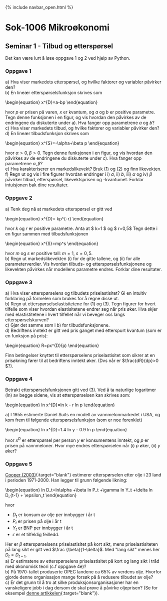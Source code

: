 {% include navbar_open.html %}
# Sok-1006 Mikroøkonomi   

## Seminar 1 - Tilbud og etterspørsel   

Det kan være lurt å løse oppgave 1 og 2 ved hjelp av Python.   

### Oppgave 1   

a) Hva viser markedets etterspørsel, og hvilke faktorer og variabler påvirker den?   
b) En lineær etterspørselsfunksjon skrives som 

\begin{equation}
   x^{D}=a-bp
\end{equation}


hvor _p_ er prisen på varen, _x_ er kvantum, og _a_ og _b_ er positive parametre.
Tegn denne funksjonen i en figur, og vis hvordan den påvirkes av de endringene du diskuterte under a). Hva fanger opp parametrene _a_ og _b_?   
c)  Hva viser markedets tilbud, og hvilke faktorer og variabler påvirker den?   
d) En lineær tilbudsfunksjon skrives som 

\begin{equation}
   x^{S}=-\alpha+\beta p
\end{equation}

hvor $\alpha>0, \beta>0$.
Tegn denne funksjonen i en figur, og vis hvordan den påvirkes av de endringene du diskuterte under c). Hva fanger opp parametrene $\alpha, \beta$?   
e) Hva karakteriserer en markedslikevekt? Bruk (1) og (2) og finn likevekten.  
f) Regn ut og vis i fire figurer hvordan endringer i i) _a_, ii) _b_, iii) $\alpha$ og iv) $\beta$ påvirker tilbud, etterspørsel, likevektsprisen og -kvantumet. Forklar intuisjonen bak dine resultater.      


### Oppgave 2   

a) Tenk deg nå at markedets etterspørsel er gitt ved 

\begin{equation}
   x^{D}= kp^{-r}
\end{equation}

hvor _k_ og _r_ er positive parametre. Anta at $ k=1 $ og $ r=0,5$
Tegn dette i en figur sammen med tilbudsfunksjonen 

\begin{equation}
   x^{S}=mp^s
\end{equation}

hvor _m_ og _s_ er positive tall: $m=1$, $s=0,5$.   
b) Regn ut markedslikevekten (i) for de gitte tallene, og (ii) for alle parameterverdier. Vis hvordan tilbuds- og etterspørselsfunksjonene og likevekten påvirkes når modellens parametre endres. Forklar dine resultater.   

### Oppgave 3   
a) Hva viser etterspørselens og tilbudets priselastisitet? Gi en intuitiv forklaring på formelen som brukes for å regne disse ut.   
b) Regn ut etterspørselselastisitetene for (1) og (3).
Tegn figurer for hvert tilfelle som viser hvordan elastisitetene endrer seg når pris øker. Hva skjer med elastistitetene i hvert tilfellet når vi beveger oss langs etterspørselskurven?    
c) Gjør det samme som i b) for tilbudsfunksjonene.   
d) Bedriftens inntekt er gitt ved pris ganget med etterspurt kvantum (som er en funksjon på pris):

\begin{equation}
   R=px^{D}(p)
\end{equation}

Finn betingelser knyttet til etterspørselens priselastisitet som sikrer at en prisøkning fører til at bedriftens inntekt øker. (Dvs når er $\frac{dR}{dp}\>0 $?).   

### Oppgave 4

Betrakt etterspørselsfunksjonen gitt ved (3). Ved å ta naturlige logaritmer (ln) av begge sidene, vis at etterspørselsen kan skrives som:

\begin{equation}
   ln x^{D}=ln k - r ln p
\end{equation}

a) I 1955 estimerte Daniel Suits en modell av vannmelonmarkedet i USA, og kom frem til følgende etterspørselsfunksjon (som er noe forenklet)

\begin{equation}
   ln x^{D}=1.4 ln y - 0.9 ln p
\end{equation}

hvor $x^D$ er etterspørsel per person $y$ er konsumentens inntekt, og $p$ er prisen på vannmeloner. Hvor mye endres etterspørselen når (i) $p$ øker, (ii) $y$ øker?   



### Oppgave 5   

[Cooper (2003)](/seminarer/Cooper.2003.OPECReview.PriceElasticityofDemandforCrudeOil.pdf){:target="blank"} estimerer etterspørselen etter olje i 23 land i perioden 1971-2000. Han legger til grunn følgende likning:

\begin{equation}
   ln D_t=ln\alpha +\beta ln P_t +\gamma ln Y_t +\delta ln D_{t-1} + \epsilon_t
\end{equation}

hvor
- $D_t$ er konsum av olje per innbygger i år t
- $P_t$ er prisen på olje i år t
- $Y_t$ er BNP per innbygger i år t
- $\epsilon$  er et tilfeldig feilledd.

Her er $\beta$ etterspørselsens priselastisitet på kort sikt, mens priselastisiteten på lang sikt er gitt ved $\frac {\beta}{1-\delta}$. Med "lang sikt" menes her $D_t=D_{t-1}$.   
a) Er estimatene av etterspørselens priselastisitet på kort og lang sikt i tråd med økonomisk teori (c.f oppgave 4e)?    
b) På 1970-tallet produserte OPEC landene ca 65% av verdens olje. Hvorfor gjorde denne organisasjon mange forsøk på å redusere tilbudet av olje?   
c) Er det grunn til å tro at silke produksjonsorganisasjoner har en vanskeligere jobb i dag dersom de skal prøve å påvirke oljeprisen? (Se for eksempel [denne artikkelen](https://www.dn.no/olje/oljemarkedet/opec/olje-og-gass/oljeprisen-falt-etter-opec-enighet-om-a-ga-videre-med-produksjonsokning-men-henter-seg-inn-igjen/2-1-1111584){:target="blank"}).


